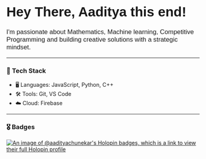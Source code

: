 <!-- Embed the ChessType font (note: won't affect global README text, only inline HTML) -->
<link href="https://fonts.cdnfonts.com/css/chesstype" rel="stylesheet">

<h1 style="font-family: 'ChessType', sans-serif; font-size: 2.5em;">
 Hey There, Aaditya this end!
</h1>

<p style="font-family: 'ChessType', sans-serif; font-size: 1.2em;">
  I'm passionate about Mathematics, Machine learning, Competitive Programming and building creative solutions with a strategic mindset.
</p>

---

### 🔧 Tech Stack
- 🖥️ Languages: JavaScript, Python, C++
- 🛠️ Tools: Git, VS Code
- ☁️ Cloud: Firebase

---

### 🎖️ Badges
[![An image of @aadityachunekar's Holopin badges, which is a link to view their full Holopin profile](https://holopin.me/aadityachunekar)](https://holopin.io/@aadityachunekar)
